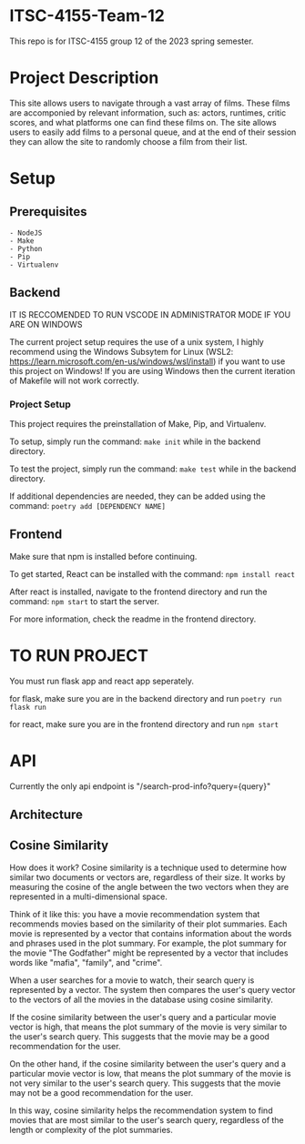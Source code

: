 # ITSC-4155-Team-12

This repo is for ITSC-4155 group 12 of the 2023 spring semester.

# Project Description

This site allows users to navigate through a vast array of films. These films are accomponied by relevant information, such as: actors, runtimes, critic scores, and what platforms one can find these films on. The site allows users to easily add films to a personal queue, and at the end of their session they can allow the site to
randomly choose a film from their list.

# Setup

## Prerequisites
    - NodeJS
    - Make
    - Python
    - Pip
    - Virtualenv

## Backend 

IT IS RECCOMENDED TO RUN VSCODE IN ADMINISTRATOR MODE IF YOU ARE ON WINDOWS

The current project setup requires the use of a unix system, I highly recommend using the Windows Subsytem for Linux (WSL2: https://learn.microsoft.com/en-us/windows/wsl/install) if you want to use this project on Windows! If you are using Windows then the current iteration of Makefile will not work correctly.

### Project Setup

This project requires the preinstallation of Make, Pip, and Virtualenv.

To setup, simply run the command: `make init` while in the backend directory.

To test the project, simply run the command: `make test` while in the backend directory.

If additional dependencies are needed, they can be added using the command: `poetry add [DEPENDENCY NAME]`

## Frontend 

Make sure that npm is installed before continuing.

To get started, React can be installed with the command: `npm install react`

After react is installed, navigate to the frontend directory and run the command: `npm start` to start the server.

For more information, check the readme in the frontend directory.

# TO RUN PROJECT

You must run flask app and react app seperately.

for flask, make sure you are in the backend directory and run `poetry run flask run`

for react, make sure you are in the frontend directory and run `npm start`

# API

Currently the only api endpoint is "/search-prod-info?query={query}"

## Architecture 
## Cosine Similarity 
How does it work? 
Cosine similarity is a technique used to determine how similar two documents or vectors are, regardless of their size. It works by measuring the cosine of the angle between the two vectors when they are represented in a multi-dimensional space.

Think of it like this: you have a movie recommendation system that recommends movies based on the similarity of their plot summaries. Each movie is represented by a vector that contains information about the words and phrases used in the plot summary. For example, the plot summary for the movie "The Godfather" might be represented by a vector that includes words like "mafia", "family", and "crime".

When a user searches for a movie to watch, their search query is represented by a vector. The system then compares the user's query vector to the vectors of all the movies in the database using cosine similarity.

If the cosine similarity between the user's query and a particular movie vector is high, that means the plot summary of the movie is very similar to the user's search query. This suggests that the movie may be a good recommendation for the user.

On the other hand, if the cosine similarity between the user's query and a particular movie vector is low, that means the plot summary of the movie is not very similar to the user's search query. This suggests that the movie may not be a good recommendation for the user.

In this way, cosine similarity helps the recommendation system to find movies that are most similar to the user's search query, regardless of the length or complexity of the plot summaries.



